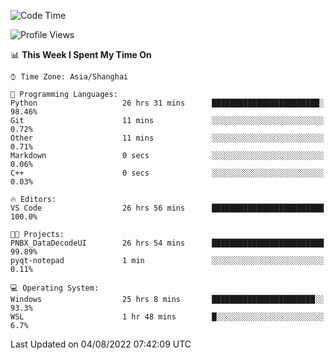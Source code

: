 <!--START_SECTION:waka-->
![Code Time](http://img.shields.io/badge/Code%20Time-192%20hrs%2011%20mins-blue)

![Profile Views](http://img.shields.io/badge/Profile%20Views-0-blue)

📊 **This Week I Spent My Time On** 

```text
⌚︎ Time Zone: Asia/Shanghai

💬 Programming Languages: 
Python                   26 hrs 31 mins      ████████████████████████░   98.46% 
Git                      11 mins             ░░░░░░░░░░░░░░░░░░░░░░░░░   0.72% 
Other                    11 mins             ░░░░░░░░░░░░░░░░░░░░░░░░░   0.71% 
Markdown                 0 secs              ░░░░░░░░░░░░░░░░░░░░░░░░░   0.06% 
C++                      0 secs              ░░░░░░░░░░░░░░░░░░░░░░░░░   0.03%

🔥 Editors: 
VS Code                  26 hrs 56 mins      █████████████████████████   100.0%

🐱‍💻 Projects: 
PNBX_DataDecodeUI        26 hrs 54 mins      █████████████████████████   99.89% 
pyqt-notepad             1 min               ░░░░░░░░░░░░░░░░░░░░░░░░░   0.11%

💻 Operating System: 
Windows                  25 hrs 8 mins       ███████████████████████░░   93.3% 
WSL                      1 hr 48 mins        █░░░░░░░░░░░░░░░░░░░░░░░░   6.7%

```


 Last Updated on 04/08/2022 07:42:09 UTC
<!--END_SECTION:waka-->